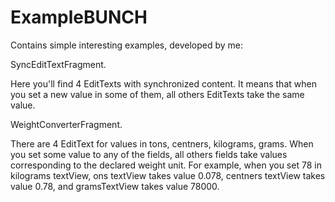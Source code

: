 # ExampleBUNCH

Contains simple interesting examples, developed by me:




SyncEditTextFragment.

Here you'll find 4 EditTexts with synchronized content. It means that when you set a new value in some of them,   all others EditTexts take the same value.
    



WeightConverterFragment. 

There are 4 EditText for values in tons, centners, kilograms, grams. When you set some value to any of the fields, all others fields take values corresponding to the declared weight unit. For example, when you set 78 in kilograms textView,    ons textView takes value 0.078, centners textView takes value 0.78, and gramsTextView takes value 78000.
    
    
